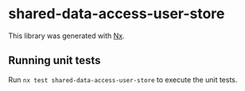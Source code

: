 # shared-data-access-user-store

This library was generated with [Nx](https://nx.dev).

## Running unit tests

Run `nx test shared-data-access-user-store` to execute the unit tests.
